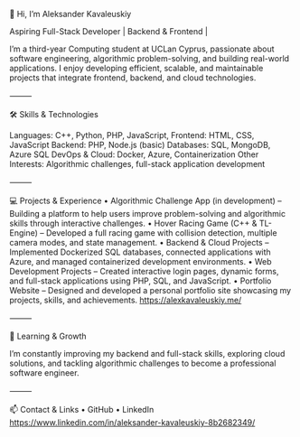 👋 Hi, I’m Aleksander Kavaleuskiy

Aspiring Full-Stack Developer | Backend & Frontend | 

I’m a third-year Computing student at UCLan Cyprus, passionate about software engineering, algorithmic problem-solving, and building real-world applications. I enjoy developing efficient, scalable, and maintainable projects that integrate frontend, backend, and cloud technologies.

⸻

🛠️ Skills & Technologies

Languages: C++, Python, PHP, JavaScript,
Frontend: HTML, CSS, JavaScript
Backend: PHP, Node.js (basic)
Databases: SQL, MongoDB, Azure SQL
DevOps & Cloud: Docker, Azure, Containerization
Other Interests: Algorithmic challenges, full-stack application development

⸻

💻 Projects & Experience
	•	Algorithmic Challenge App (in development) – Building a platform to help users improve problem-solving and algorithmic skills through interactive challenges.
	•	Hover Racing Game (C++ & TL-Engine) – Developed a full racing game with collision detection, multiple camera modes, and state management.
	•	Backend & Cloud Projects – Implemented Dockerized SQL databases, connected applications with Azure, and managed containerized development environments.
	•	Web Development Projects – Created interactive login pages, dynamic forms, and full-stack applications using PHP, SQL, and JavaScript.
  • Portfolio Website – Designed and developed a personal portfolio site showcasing my projects, skills, and achievements. https://alexkavaleuskiy.me/


⸻

🌱 Learning & Growth

I’m constantly improving my backend and full-stack skills, exploring cloud solutions, and tackling algorithmic challenges to become a professional software engineer.

⸻

📫 Contact & Links
	•	GitHub
	•	LinkedIn https://www.linkedin.com/in/aleksander-kavaleuskiy-8b2682349/
